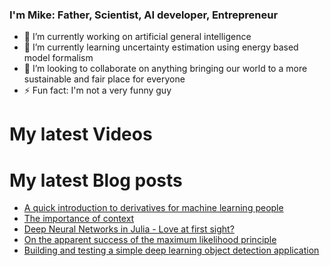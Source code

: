 ### I'm Mike: Father, Scientist, AI developer, Entrepreneur

- 🔭 I’m currently working on artificial general intelligence
- 🌱 I’m currently learning uncertainty estimation using energy based model formalism
- 👯 I’m looking to collaborate on anything bringing our world to a more sustainable and fair place for everyone
- ⚡ Fun fact: I'm not a very funny guy

# My latest Videos
<!-- YOUTUBE-LIST:START -->
<!-- YOUTUBE-LIST:END -->

# My latest Blog posts
<!-- BLOG-POST-LIST:START -->
- [A quick introduction to derivatives for machine learning people](/math/derivatives/machine/learning/ai/ml/2018/02/09/A-quick-introduction-to-derivatives-for-machine-learning-people.html)
- [The importance of context](/2018/02/01/The-importance-of-context.html)
- [Deep Neural Networks in Julia - Love at first sight?](/2018/01/10/Deep-learning-in-julia.html)
- [On the apparent success of the maximum likelihood principle](/2017/07/28/On-the-apparent-success-of-the-maximum-likelihood-principle.html)
- [Building and testing a simple deep learning object detection application](/2017/07/15/A-simple-object-detection-app.html)
<!-- BLOG-POST-LIST:END -->
